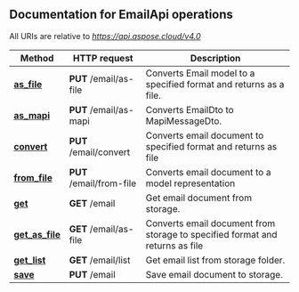 ## Documentation for EmailApi operations

All URIs are relative to *https://api.aspose.cloud/v4.0*

Method | HTTP request | Description
------------- | ------------- | -------------
[**as_file**](EmailApi.md#as_file)| **PUT** /email/as-file| Converts Email model to a specified format and returns as a file.             
[**as_mapi**](EmailApi.md#as_mapi)| **PUT** /email/as-mapi| Converts EmailDto to MapiMessageDto.             
[**convert**](EmailApi.md#convert)| **PUT** /email/convert| Converts email document to specified format and returns as file             
[**from_file**](EmailApi.md#from_file)| **PUT** /email/from-file| Converts email document to a model representation             
[**get**](EmailApi.md#get)| **GET** /email| Get email document from storage.             
[**get_as_file**](EmailApi.md#get_as_file)| **GET** /email/as-file| Converts email document from storage to specified format and returns as file             
[**get_list**](EmailApi.md#get_list)| **GET** /email/list| Get email list from storage folder.             
[**save**](EmailApi.md#save)| **PUT** /email| Save email document to storage.             
